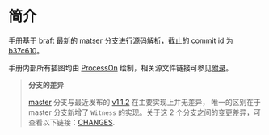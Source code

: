 简介
===

手册基于 [braft][braft] 最新的 [matser][master] 分支进行源码解析，截止的 commit id 为 [b37c610][b37c610]。

手册内部所有插图均由 [ProcessOn][processon] 绘制，相关源文件链接可参见[附录](/appendix.md)。

> **分支的差异**
>
> [master][master] 分支与最近发布的 [v1.1.2][v1.1.2] 在主要实现上并无差异，
> 唯一的区别在于 master 分支新增了 `Witness` 的实现。关于这 2 个分支之间的变更差异，可查看以下链接：[CHANGES][changes].

[braft]: https://github.com/baidu/braft
[master]: https://github.com/baidu/braft/tree/master
[v1.1.2]: https://github.com/baidu/braft/tree/v1.1.2
[b37c610]: https://github.com/baidu/braft/commit/b37c610039aa34d6df2e5bda12f830003561b08b
[changes]: https://github.com/Wine93/braft/pull/1
[processon]: https://www.processon.com
